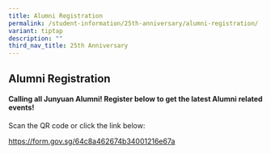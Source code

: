 ```yaml
---
title: Alumni Registration
permalink: /student-information/25th-anniversary/alumni-registration/
variant: tiptap
description: ""
third_nav_title: 25th Anniversary
---
```

<h2>Alumni Registration</h2>
<h4>Calling all Junyuan Alumni! Register below to get the latest Alumni related events!</h4>
<p></p>
<p>Scan the QR code or click the link below:</p>
<p><a href="https://form.gov.sg/64c8a462674b34001216e67a" rel="noopener noreferrer nofollow" target="_blank"><u>https://form.gov.sg/64c8a462674b34001216e67a</u></a>
</p>